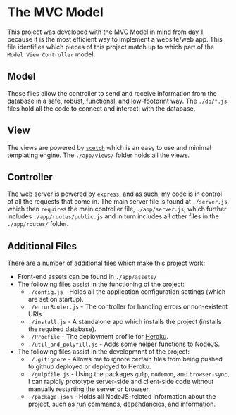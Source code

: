 # The MVC Model

This project was developed with the MVC Model in mind from day 1, because it is the most efficient way to implement a website/web app. This file identifies which pieces of this project match up to which part of the `Model View Controller` model.

## Model

These files allow the controller to send and receive information from the database in a safe, robust, functional, and low-footprint way. The `./db/*.js` files hold all the code to connect and interacti with the database.

## View

The views are powered by [`scetch`](https://github.com/TheBrenny/scetch) which is an easy to use and minimal templating engine. The `./app/views/` folder holds all the views.

## Controller

The web server is powered by [`express`](https://expressjs.com/), and as such, my code is in control of all the requests that come in. The main server file is found at `./server.js`, which then `require`s the main controller file, `./app/server.js`, which further includes `./app/routes/public.js` and in turn includes all other files in the `./app/routes/` folder.

## Additional Files

There are a number of additional files which make this project work:

- Front-end assets can be found in `./app/assets/`
- The following files assist in the functioning of the project:
  - `./config.js` - Holds all the application configuration settings (which are set on startup).
  - `./errorRouter.js` - The controller for handling errors or non-existent URIs.
  - `./install.js` - A standalone app which installs the project (installs the required database).
  - `./Procfile` - The deployment profile for [Heroku](https://www.heroku.com).
  - `./util_and_polyfill.js` - Adds some helper functions to NodeJS.
- The following files assist in the developmnnt of the project:
  - `./.gitignore` - Allows me to ignore certain files from being pushed to github deployed or deployed to Heroku.
  - `./gulpfile.js` - Using the packages `gulp`, `nodemon`, and `browser-sync`, I can rapidly prototype server-side and client-side code without manually restarting the server or browser.
  - `./package.json` - Holds all NodeJS-related information about the project, such as run commands, dependancies, and information.